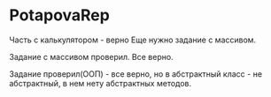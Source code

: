 # PotapovaRep
Часть с калькулятором - верно
Еще нужно задание с массивом.

Задание с массивом проверил. Все верно.


Задание проверил(ООП) - все верно, но в абстрактный класс - не абстрактный, в нем нету абстрактных методов.
